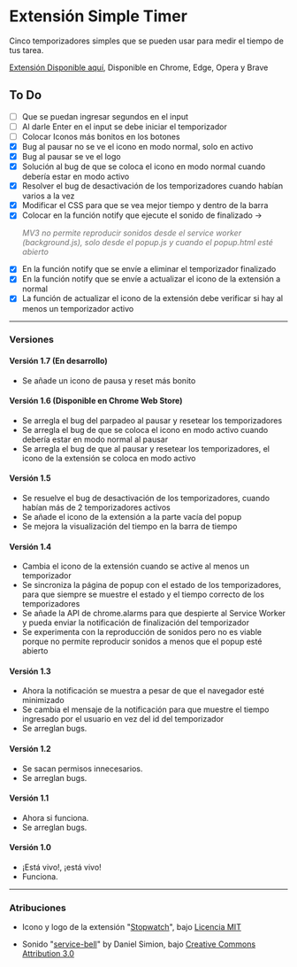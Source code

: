 # Extensión Simple Timer

Cinco temporizadores simples que se pueden usar para medir el tiempo de tus tarea.

[Extensión Disponible aquí](https://chromewebstore.google.com/detail/simple-timer/fepcghiedlojkgidicokpnhifnfbmabe),
Disponible en Chrome, Edge, Opera y Brave


## To Do
- [ ] Que se puedan ingresar segundos en el input
- [ ] Al darle Enter en el input se debe iniciar el temporizador
- [ ] Colocar Iconos más bonitos en los botones
- [x] Bug al pausar no se ve el icono en modo normal, solo en activo
- [x] Bug al pausar se ve el logo
- [x] Solución al bug de que se coloca el icono en modo normal cuando debería estar en modo activo
- [x] Resolver el bug de desactivación de los temporizadores cuando habían varios a la vez
- [x] Modificar el CSS para que se vea mejor tiempo y dentro de la barra
- [x] Colocar en la función notify que ejecute el sonido de finalizado -> <P style="opacity: 0.6;">_MV3 no permite reproducir sonidos desde el service worker (background.js), solo desde el popup.js y cuando el popup.html esté abierto_</P>
- [x] En la función notify que se envíe a eliminar el temporizador finalizado
- [x] En la función notify que se envíe a actualizar el icono de la extensión a normal
- [x] La función de actualizar el icono de la extensión debe verificar si hay al menos un temporizador activo

---

### Versiones

#### Versión 1.7 (En desarrollo)
- Se añade un icono de pausa y reset más bonito

#### Versión 1.6 (Disponible en Chrome Web Store)
- Se arregla el bug del parpadeo al pausar y resetear los temporizadores
- Se arregla el bug de que se coloca el icono en modo activo cuando debería estar en modo normal al pausar
- Se arregla el bug de que al pausar y resetear los temporizadores, el icono de la extensión se coloca en modo activo

#### Versión 1.5
- Se resuelve el bug de desactivación de los temporizadores, cuando habían más de 2 temporizadores activos
- Se añade el icono de la extensión a la parte vacía del popup
- Se mejora la visualización del tiempo en la barra de tiempo

#### Versión 1.4
- Cambia el icono de la extensión cuando se active al menos un temporizador
- Se sincroniza la página de popup con el estado de los temporizadores, para que siempre se muestre el estado y el tiempo correcto de los temporizadores
- Se añade la API de chrome.alarms para que despierte al Service Worker y pueda enviar la notificación de finalización del temporizador
- Se experimenta con la reproducción de sonidos pero no es viable porque no permite reproducir sonidos a menos que el popup esté abierto

#### Versión 1.3
- Ahora la notificación se muestra a pesar de que el navegador esté minimizado
- Se cambia el mensaje de la notificación para que muestre el tiempo ingresado por el usuario en vez del id del temporizador
- Se arreglan bugs.

#### Versión 1.2
- Se sacan permisos innecesarios.
- Se arreglan bugs.

#### Versión 1.1
- Ahora si funciona.
- Se arreglan bugs.

#### Versión 1.0
- ¡Está vivo!, ¡está vivo!
- Funciona.

---

### Atribuciones

- Icono y logo de la extensión "[Stopwatch](https://tabler.io/icons/icon/stopwatch)", bajo [Licencia MIT](https://opensource.org/license/mit)

- Sonido "[service-bell](https://soundbible.com/2218-Service-Bell-Help.html)" by Daniel Simion, bajo [Creative Commons Attribution 3.0](https://creativecommons.org/licenses/by/3.0/us/)
